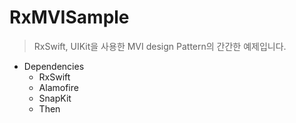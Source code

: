 # RxMVISample
> RxSwift, UIKit을 사용한 MVI design Pattern의 간간한 예제입니다.

* Dependencies
     - RxSwift
    - Alamofire
    - SnapKit
    - Then